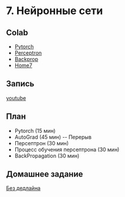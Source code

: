 # 7. Нейронные сети

## Colab
* [Pytorch](https://colab.research.google.com/github/samstikhin/ml2021/blob/master/07-NN/Pytorch.ipynb)
* [Perceptron](https://colab.research.google.com/github/samstikhin/ml2021/blob/master/07-NN/Perceptron.ipynb)
* [Backprop](https://colab.research.google.com/github/samstikhin/ml2021/blob/master/07-NN/Backprop.ipynb)
* [Home7](https://colab.research.google.com/github/samstikhin/ml2021/blob/master/07-NN/Home7.ipynb)

## Запись
[youtube](https://youtu.be/qFYJxm6z0cs)

## План
* Pytorch (15 мин)
* AutoGrad (45 мин)
-- Перерыв
* Персептрон (30 мин)
* Процесс обучения персептрона (30 мин)
* BackPropagation (30 мин)


## Домашнее задание
[Без дедлайна](https://ulearn.me/course/ml/Kannabola_ea40b39f-aabf-4f78-896c-a51def6b04eb)
